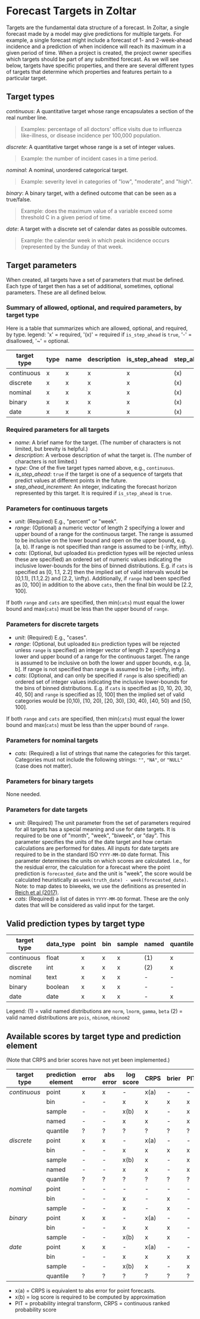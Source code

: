 # Forecast Targets in Zoltar

Targets are the fundamental data structure of a forecast. In Zoltar, a single forecast made by a model may give
predictions for multiple targets. For example, a single forecast might include a forecast of 1- and 2-week-ahead
incidence and a prediction of when incidence will reach its maximum in a given period of time. When a project is
created, the project owner specifies which targets should be part of any submitted forecast. As we will see below,
targets have specific properties, and there are several different types of targets that determine which properties and
features pertain to a particular target.


## Target types

*continuous*: A quantitative target whose range encapsulates a section of the real number line. 
> Examples: percentage of all doctors' office visits due to influenza like-illness, or disease incidence per 100,000 population.

*discrete*: A quantitative target whose range is a set of integer values. 
> Example: the number of incident cases in a time period.

*nominal*: A nominal, unordered categorical target. 
> Example: severity level in categories of "low", "moderate", and "high".

*binary*: A binary target, with a defined outcome that can be seen as a true/false. 
> Example: does the maximum value of a variable exceed some threshold C in a given period of time.

*date*: A target with a discrete set of calendar dates as possible outcomes. 
> Example: the calendar week in which peak incidence occurs (represented by the Sunday of that week.


## Target parameters

When created, all targets have a set of parameters that must be defined. Each type of target then has a set of
additional, sometimes, optional parameters. These are all defined below.

### Summary of allowed, optional, and required parameters, by target type

Here is a table that summarizes which are allowed, optional, and required, by type. legend: 'x' = required, '(x)' = required if `is_step_ahead` is `true`, '-' = disallowed, '~' = optional.

target type   | type | name | description | is_step_ahead |  step_ahead_increment | unit | range | cats 
------------- | ---- | ---- | ----------- | ------------- | ----------------------| ---- | ----- | ---- 
continuous    |  x   |  x   |     x       |      x        |          (x)          |  x   |   ~   |  ~   
discrete      |  x   |  x   |     x       |      x        |          (x)          |  x   |   ~   |  ~   
nominal       |  x   |  x   |     x       |      x        |          (x)          |  -   |   -   |  x   
binary        |  x   |  x   |     x       |      x        |          (x)          |  -   |   -   |  -   
date          |  x   |  x   |     x       |      x        |          (x)          |  x   |   -   |  x   

### Required parameters for all targets

- *name*: A brief name for the target. (The number of characters is not limited, but brevity is helpful.)
- *description*: A verbose description of what the target is. (The number of characters is not limited.)
- *type*: One of the five target types named above, e.g., `continuous`.
- *is_step_ahead*: `true` if the target is one of a sequence of targets that predict values at different points in the future.
- *step_ahead_increment*: An integer, indicating the forecast horizon represented by this target. It is required if `is_step_ahead` is `true`. 

### Parameters for continuous targets

- *unit*: (Required) E.g., "percent" or "week".
- *range*: (Optional) a numeric vector of length 2 specifying a lower and upper bound of a range for the continuous target. The range is assumed to be inclusive on the lower bound and open on the upper bound, e.g. [a, b). If range is not specified than range is assumed to be (-infty, infty).
- *cats*: (Optional, but uploaded `Bin` prediction types will be rejected unless these are specified) an ordered set of numeric values indicating the inclusive lower-bounds for the bins of binned distributions. E.g. if `cats` is specified as [0, 1.1, 2.2] then the implied set of valid intervals would be [0,1.1), [1.1,2.2) and [2.2, \infty). Additionally, if `range` had been specified as [0, 100] in addition to the above `cats`, then the final bin would be [2.2, 100].
  <!-- NGR: is upper bound always specified as infinity?-->

If both `range` and `cats` are specified, then min(`cats`) must equal the lower bound and max(`cats`) must be less than the upper bound of `range`.

### Parameters for discrete targets

- *unit*: (Required) E.g., "cases".
- *range*: (Optional, but uploaded `Bin` prediction types will be rejected unless `range` is specified) an integer vector of length 2 specifying a lower and upper bound of a range for the continuous target. The range is assumed to be inclusive on both the lower and upper bounds, e.g. [a, b]. If range is not specified than range is assumed to be (-infty, infty).
- *cats*: (Optional, and can only be specified if `range` is also specified) an ordered set of integer values indicating the inclusive lower-bounds for the bins of binned distributions. E.g. if `cats` is specified as [0, 10, 20, 30, 40, 50] and `range` is specified as [0, 100] then the implied set of valid categories would be [0,10), [10, 20), [20, 30), [30, 40), [40, 50) and [50, 100].

If both `range` and `cats` are specified, then min(`cats`) must equal the lower bound and max(`cats`) must be less than the upper bound of `range`.

### Parameters for nominal targets

- *cats*: (Required) a list of strings that name the categories for this target. Categories must not include the following strings: `""`, `"NA"`, or `"NULL"` (case does not matter).

### Parameters for binary targets

None needed.

### Parameters for date targets

- *unit*: (Required) The unit parameter from the set of parameters required for all targets has a special meaning and use for date targets. It is required to be one of "month", "week", "biweek", or "day". This parameter specifies the units of the date target and how certain calculations are performed for dates. All inputs for date targets are required to be in the standard ISO `YYYY-MM-DD` date format. This parameter determines the units on which scores are calculated. I.e., for the residual error, the calculation for a forecast where the point prediction is `forecasted_date` and the unit is "week", the score would be calculated heuristically as `week(truth_date) - week(forecasted_date)`. Note: to map dates to biweeks, we use the definitions as presented in [Reich et al (2017)](https://doi.org/10.1371/journal.pntd.0004761.s001).
- *cats*: (Required) a list of dates in `YYYY-MM-DD` format. These are the only dates that will be considered as valid input for the target. <!-- NGR: do we want to consider encoding the info about which dates are valid for particular ranges of timezeroes? I.e. embed the idea of "seasons" here? I say no, for starters?  -->

<!-- 
General notes on date targets
Date targets are represented by the `dates` data type in the database. On the one hand, original data, submitted with data_type="text" is retained. On the other hand, a transformed version of the data is also retained, as integer values. I order for this transformation to work, we must have a unique, well-defined method to transform the submitted text into integers. We rely on standard libraries for date transformations to ensure the transformations are valid and accurate. 

All input data into date targets must be unambiguously readable in "YYYY-MM-DD" or "YYYYMMDD" format. 

Every date target must have a set of dates (also in YYYYMMDD format) that are valid. For example, a "peak week" target might designate only a set of Sundays as valid dates. This would in essence force the dates/values to be a set of pre-specified dates. In the target description the project owner could specify that, external to Zoltar, the given set of dates would be translated into and represented as, say, MMWR weeks using the `MMWRweek` R package, or week-in-year as in `format(date, "%W")` (i.e., using strptime formatting rules).

Based off of the unit in the target definition, every date would use a fixed unit conversion for point forecast scoring. For example, if `unit=="week"` then point forecast scores would be represented by "week" units. So, the truth for a given timezero-datetarget might be truth="2019-12-15" and a point forecast might be pred="2020-01-05" (both values chosen deliberately to be Sundays). Then we could operate on these numbers as "weeks" and determine the best, standardized way to produce that the difference = truth - pred = 3. 
 -->


## Valid prediction types by target type

| target type | data_type | point | bin | sample | named | quantile |
|-------------|-----------|-------|-----|--------|-------|----------|
| continuous  |   float   |   x   |  x  |   x    |  (1)  |    x     |
| discrete    |   int     |   x   |  x  |   x    |  (2)  |    x     |
| nominal     |   text    |   x   |  x  |   x    |   -   |    -     |
| binary      |  boolean  |   x   |  x  |   x    |   -   |    -     |
| date        |   date    |   x   |  x  |   x    |   -   |    x     |

Legend:
(1) = valid named distributions are `norm`, `lnorm`, `gamma`, `beta`
(2) = valid named distributions are `pois`, `nbinom`, `nbinom2`


## Available scores by target type and prediction element

(Note that CRPS and brier scores have not yet been implemented.)

| target type   | prediction element | error       | abs error | log score           | CRPS | brier | PIT |
|---------------|--------------------|-------------|-----------|---------------------|------|-------|-----|
| *continuous*  | point              | x           | x         | -                   | x(a) | -     | -   |
|               | bin                | -           | -         | x                   | x    | x     | x   |
|               | sample             | -           | -         | x(b)                | x    | -     | x   |
|               | named              | -           | -         | x                   | x    | -     | x   |
|               | quantile           | ?           | ?         | ?                   | ?    | ?     | ?   |
| *discrete*    | point              | x           | x         | -                   | x(a) | -     | -   |
|               | bin                | -           | -         | x                   | x    | x     | x   |
|               | sample             | -           | -         | x(b)                | x    | -     | x   |
|               | named              | -           | -         | x                   | x    | -     | x   |
|               | quantile           | ?           | ?         | ?                   | ?    | ?     | ?   |
| *nominal*     | point              | -           | -         | -                   | -    | -     | -   |
|               | bin                | -           | -         | x                   | -    | x     | -   |
|               | sample             | -           | -         | x                   | -    | x     | -   |
| *binary*      | point              | x           | x         | -                   | x(a) | -     | -   |
|               | bin                | -           | -         | x                   | x    | x     | -   |
|               | sample             | -           | -         | x(b)                | x    | x     | -   |
| *date*        | point              | x           | x         | -                   | x(a) | -     | -   |
|               | bin                | -           | -         | x                   | x    | x     | x   |
|               | sample             | -           | -         | x(b)                | x    | -     | x   |
|               | quantile           | ?           | ?         | ?                   | ?    | ?     | ?   |

* x(a) = CRPS is equivalent to abs error for point forecasts.
* x(b) = log score is required to be computed by approximation
* PIT = probability integral transform, CRPS = continuous ranked probability score

